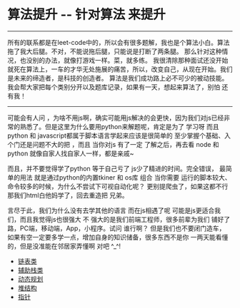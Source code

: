 # 算法提升 -- 针对算法 来提升

---
所有的联系都是在leet-code中的，所以会有很多题解，我也是个算法小白。算法拖了我大后腿。不对，不能说拖后腿，只能说是打断了两条腿。
那么针对这种情况，也没别的办法，就像打游戏一样。菜，就多练。
我很清除那种面试还没开始就死在算法上，一车的才华无处施展的痛苦，所以，改变自己，从现在开始。我们是未来的缔造者，是科技的创造者。
算法是我们成功路上必不可少的被动技能。
我会帮大家把每个类别分开以及题库记录，如果有一天，想起来算法了，别怕 还有我！

---
可能会有人问 ，为啥不用js啊，确实可能用js解决的会更快，因为我们对js已经非常的熟悉了。但是这里为什么要用python来解题呢，肯定是为了
学习呀 而且python 和 javascript都属于脚本语言学起来应该是很简单的 至少掌握个基础、入个门还是问题不大的把 ，而且 当你对js 有了一定
了解之后，再去看 node 和 python 就像自家人找自家人一样，都是亲戚~

而且，并不要觉得学了python 等于自己亏了 js少了精进的时间。完全错误， 最简单的用法 就是通过python的内置tkiner 和 os库 组合 当你需要
运行的脚本较大、命令较多的时候，为什么不尝试下可视自动化呢？ 更别提爬虫了，如果这都不行那我们html白他妈学了，回去重造把 兄弟。

言尽于此，我们为什么没有去学其他的语言 而在js相遇了呢 可能是js更适合我们，而且我觉得js也很强大 不 强大的是我们前端工程师，很多前辈为我们
铺好了路，PC端，移动端，App，小程序。试问 谁行啊？ 但是我们也不要闭门造车， 如果有空一定要多学一点，增加自身的知识储备，很多东西不是你
一两天能看懂的，但是没准能在邻居家弄懂啊 对吧 ^_^!

+ [链表类](/Problem/ListNode.md)
+ [辅助栈类](/Problem/Stack.md)
+ [动态规划](/Problem/Dynamic_Programming.md)
+ [堆结构](/Problem/Heapq.md)
+ [指针](/Problem/Point.md)
